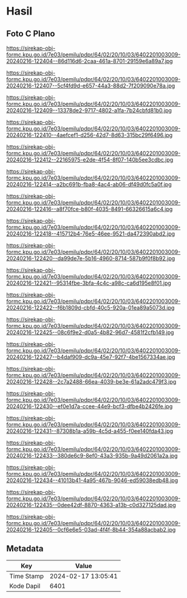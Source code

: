 # Hasil

## Foto C Plano

https://sirekap-obj-formc.kpu.go.id/7e03/pemilu/pdpr/64/02/20/10/03/6402201003009-20240216-122404--86d116d6-2caa-461a-8701-29159e6a89a7.jpg

https://sirekap-obj-formc.kpu.go.id/7e03/pemilu/pdpr/64/02/20/10/03/6402201003009-20240216-122407--5cf4fd9d-e657-44a3-88d2-7f209090e78a.jpg

https://sirekap-obj-formc.kpu.go.id/7e03/pemilu/pdpr/64/02/20/10/03/6402201003009-20240216-122409--13378de2-9717-4802-a1fa-7b24cbfd81b0.jpg

https://sirekap-obj-formc.kpu.go.id/7e03/pemilu/pdpr/64/02/20/10/03/6402201003009-20240216-122410--4aefcef1-d256-42d7-8d63-315bc29f6496.jpg

https://sirekap-obj-formc.kpu.go.id/7e03/pemilu/pdpr/64/02/20/10/03/6402201003009-20240216-122412--22165975-e2de-4f54-8f07-140b5ee3cdbc.jpg

https://sirekap-obj-formc.kpu.go.id/7e03/pemilu/pdpr/64/02/20/10/03/6402201003009-20240216-122414--a2bc691b-fba8-4ac4-ab06-df49d0fc5a0f.jpg

https://sirekap-obj-formc.kpu.go.id/7e03/pemilu/pdpr/64/02/20/10/03/6402201003009-20240216-122416--a8f70fce-b80f-4035-8491-66326615a6c4.jpg

https://sirekap-obj-formc.kpu.go.id/7e03/pemilu/pdpr/64/02/20/10/03/6402201003009-20240216-122418--415712b4-76e5-46ee-9521-da472390abd2.jpg

https://sirekap-obj-formc.kpu.go.id/7e03/pemilu/pdpr/64/02/20/10/03/6402201003009-20240216-122420--da99de7e-5b16-4960-8714-587b9f0f8b92.jpg

https://sirekap-obj-formc.kpu.go.id/7e03/pemilu/pdpr/64/02/20/10/03/6402201003009-20240216-122421--95314fbe-3bfa-4c4c-a98c-ca6d195e8f01.jpg

https://sirekap-obj-formc.kpu.go.id/7e03/pemilu/pdpr/64/02/20/10/03/6402201003009-20240216-122422--f6b1809d-cbfd-40c5-920a-01ea89a5073d.jpg

https://sirekap-obj-formc.kpu.go.id/7e03/pemilu/pdpr/64/02/20/10/03/6402201003009-20240216-122425--08c6f9e2-d0a5-4b82-96d7-4581f2cfb149.jpg

https://sirekap-obj-formc.kpu.go.id/7e03/pemilu/pdpr/64/02/20/10/03/6402201003009-20240216-122427--b4daf909-dc9a-45e7-92f7-4be1567334ae.jpg

https://sirekap-obj-formc.kpu.go.id/7e03/pemilu/pdpr/64/02/20/10/03/6402201003009-20240216-122428--2c7a2488-66ea-4039-be3e-61a2adc479f3.jpg

https://sirekap-obj-formc.kpu.go.id/7e03/pemilu/pdpr/64/02/20/10/03/6402201003009-20240216-122430--ef0e1d7a-ccee-44e9-bcf3-dfbe4b2426fe.jpg

https://sirekap-obj-formc.kpu.go.id/7e03/pemilu/pdpr/64/02/20/10/03/6402201003009-20240216-122431--87308b1a-a59b-4c5d-a455-f0ee140fda43.jpg

https://sirekap-obj-formc.kpu.go.id/7e03/pemilu/pdpr/64/02/20/10/03/6402201003009-20240216-122433--380de6c9-8ef0-43a3-935b-9a49d2061a2a.jpg

https://sirekap-obj-formc.kpu.go.id/7e03/pemilu/pdpr/64/02/20/10/03/6402201003009-20240216-122434--41013b41-4a95-467b-9046-ed59038edb48.jpg

https://sirekap-obj-formc.kpu.go.id/7e03/pemilu/pdpr/64/02/20/10/03/6402201003009-20240216-122435--0dee42df-8870-4363-a13b-c0d327125dad.jpg

https://sirekap-obj-formc.kpu.go.id/7e03/pemilu/pdpr/64/02/20/10/03/6402201003009-20240216-122405--0cf6e6e5-03ad-4f4f-8b44-354a88acbab2.jpg


## Metadata

| Key        | Value               |
| ---------- | ------------------- |
| Time Stamp | 2024-02-17 13:05:41 |
| Kode Dapil | 6401                |



